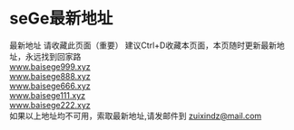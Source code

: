 # seGe最新地址
最新地址
请收藏此页面（重要） 建议Ctrl+D收藏本页面，本页随时更新最新地址，永远找到回家路
<br>
www.baisege999.xyz
<br>
www.baisege888.xyz
<br>
www.baisege666.xyz
<br>
www.baisege111.xyz
<br>
www.baisege222.xyz
<br>
如果以上地址均不可用，索取最新地址,请发邮件到 zuixindz@mail.com  
